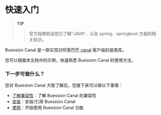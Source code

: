 # 快速入门


> **TIP**
>> 官方指南假设您已了解"JAVA"、以及 spring、springboot 方面的相关知识。

Buession Canal 是一款实现对阿里巴巴 [canal](https://github.com/alibaba/canal) 客户端封装类库。


您可以根据本文档中的示例，快速熟悉 Buession Canal 的使用方法。


### 下一步可做什么？
您对 Buession Canal 大致了解后，您接下来可以做以下事情：
* [了解兼容性](/docs/requirement.html#环境要求)：了解 Buession Canal 的兼容性
* [安装](/docs/installation.html)：安装/引用 Buession Canal
* [使用](/manual/)：开始使用 Buession Canal 功能